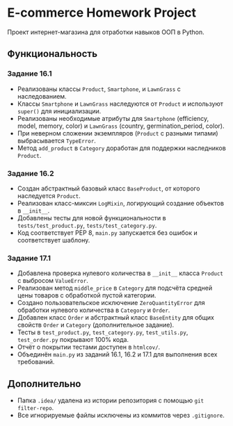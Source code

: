 # E-commerce Homework Project

Проект интернет-магазина для отработки навыков ООП в Python.

## Функциональность

### Задание 16.1
- Реализованы классы `Product`, `Smartphone`, и `LawnGrass` с наследованием.
- Классы `Smartphone` и `LawnGrass` наследуются от `Product` и используют `super()` для инициализации.
- Реализованы необходимые атрибуты для `Smartphone` (efficiency, model, memory, color) и `LawnGrass` (country, germination_period, color).
- При неверном сложении экземпляров (`Product` с разными типами) выбрасывается `TypeError`.
- Метод `add_product` в `Category` доработан для поддержки наследников `Product`.

### Задание 16.2
- Создан абстрактный базовый класс `BaseProduct`, от которого наследуется `Product`.
- Реализован класс-миксин `LogMixin`, логирующий создание объектов в `__init__`.
- Добавлены тесты для новой функциональности в `tests/test_product.py`, `tests/test_category.py`.
- Код соответствует PEP 8, `main.py` запускается без ошибок и соответствует шаблону.

### Задание 17.1
- Добавлена проверка нулевого количества в `__init__` класса `Product` с выбросом `ValueError`.
- Реализован метод `middle_price` в `Category` для подсчёта средней цены товаров с обработкой пустой категории.
- Создано пользовательское исключение `ZeroQuantityError` для обработки нулевого количества в `Category` и `Order`.
- Добавлен класс `Order` и абстрактный класс `BaseEntity` для общих свойств `Order` и `Category` (дополнительное задание).
- Тесты в `test_product.py`, `test_category.py`, `test_utils.py`, `test_order.py` покрывают 100% кода.
- Отчёт о покрытии тестами доступен в `htmlcov/`.
- Объединён `main.py` из заданий 16.1, 16.2 и 17.1 для выполнения всех требований.

## Дополнительно
- Папка `.idea/` удалена из истории репозитория с помощью `git filter-repo`.
- Все игнорируемые файлы исключены из коммитов через `.gitignore`.
